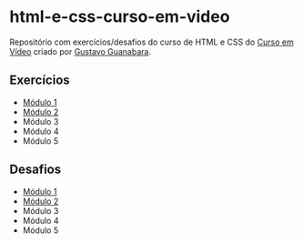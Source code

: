 #  html-e-css-curso-em-video

Repositório com exercícios/desafios do curso de HTML e CSS do [Curso em Vídeo](https://www.cursoemvideo.com/) criado por [Gustavo Guanabara](https://github.com/gustavoguanabara).

## Exercícios
- [Módulo 1](https://github.com/ADMVicli/html-e-css-curso-em-video/tree/main/M%C3%B3dulo%201/Exerc%C3%ADcios)
- [Módulo 2](https://github.com/ADMVicli/html-e-css-curso-em-video/tree/main/M%C3%B3dulo%202/Exerc%C3%ADcios)
- Módulo 3
- Módulo 4
- Módulo 5 

## Desafios
- [Módulo 1](https://github.com/ADMVicli/html-e-css-curso-em-video/tree/main/M%C3%B3dulo%201/Desafios)
- [Módulo 2](https://github.com/ADMVicli/html-e-css-curso-em-video/tree/main/M%C3%B3dulo%202/Desafios)
- Módulo 3
- Módulo 4
- Módulo 5 